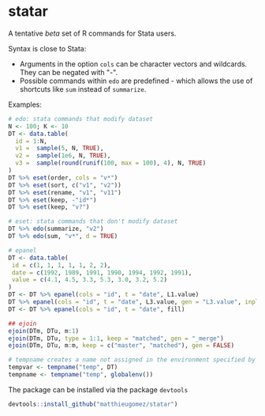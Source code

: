 statar
======

A tentative *beta* set of R commands for Stata users. 

Syntax is close to Stata:
- Arguments in the option `cols` can be character vectors and wildcards. They can be negated with "-". 
- Possible commands within `edo` are predefined - which allows the use of shortcuts like `sum` instead of `summarize`.


Examples:
````R
# edo: stata commands that modify dataset
N <- 100; K <- 10
DT <- data.table(
  id = 1:N,
  v1 =  sample(5, N, TRUE),
  v2 =  sample(1e6, N, TRUE),
  v3 =  sample(round(runif(100, max = 100), 4), N, TRUE)
)
DT %>% eset(order, cols = "v*")
DT %>% eset(sort, c("v1", "v2"))
DT %>% eset(rename, "v1", "v11")
DT %>% eset(keep, -"id*")
DT %>% eset(keep, "v?")

# eset: stata commands that don't modify dataset
DT %>% edo(summarize, "v2")
DT %>% edo(sum, "v*", d = TRUE)

# epanel 
DT <- data.table(
 id = c(1, 1, 1, 1, 1, 2, 2),
 date = c(1992, 1989, 1991, 1990, 1994, 1992, 1991),
 value = c(4.1, 4.5, 3.3, 5.3, 3.0, 3.2, 5.2)
)
DT <- DT %>% epanel(cols = "id", t = "date", L1.value)
DT %>% epanel(cols = "id", t = "date", L3.value, gen = "L3.value", inplace = TRUE)
DT <- DT %>% epanel(cols = "id", t = "date", fill)

## ejoin 
ejoin(DTm, DTu, m:1)
ejoin(DTm, DTu, type = 1:1, keep = "matched", gen = "_merge")
ejoin(DTm, DTu, m:m, keep = c("master", "matched"), gen = FALSE)

# tempname creates a name not assigned in the environment specified by the second variable
tempvar <- tempname("temp", DT)
tempname <- tempname("temp", globalenv())
````

The package can be installed via the package `devtools`

````R
devtools::install_github("matthieugomez/statar")
````
